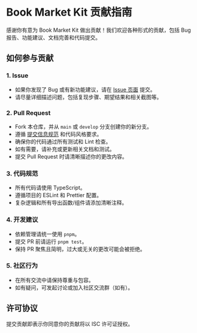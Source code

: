 # Book Market Kit 贡献指南

感谢你有意为 Book Market Kit 做出贡献！我们欢迎各种形式的贡献，包括 Bug 报告、功能建议、文档完善和代码提交。

## 如何参与贡献

### 1. Issue

- 如果你发现了 Bug 或有新功能建议，请在 [Issue 页面](https://github.com/your-repo/issues) 提交。
- 请尽量详细描述问题，包括复现步骤、期望结果和相关截图等。

### 2. Pull Request

- Fork 本仓库，并从 `main` 或 `develop` 分支创建你的新分支。
- 遵循 [提交信息规范](./git-commit.rule.md) 和代码风格要求。
- 确保你的代码通过所有测试和 Lint 检查。
- 如有需要，请补充或更新相关文档和测试。
- 提交 Pull Request 时请清晰描述你的更改内容。

### 3. 代码规范

- 所有代码请使用 TypeScript。
- 遵循项目的 ESLint 和 Prettier 配置。
- 复杂逻辑和所有导出函数/组件请添加清晰注释。

### 4. 开发建议

- 依赖管理请统一使用 `pnpm`。
- 提交 PR 前请运行 `pnpm test`。
- 保持 PR 聚焦且简明，过大或无关的更改可能会被拒绝。

### 5. 社区行为

- 在所有交流中请保持尊重与包容。
- 如有疑问，可发起讨论或加入社区交流群（如有）。

## 许可协议

提交贡献即表示你同意你的贡献将以 ISC 许可证授权。
